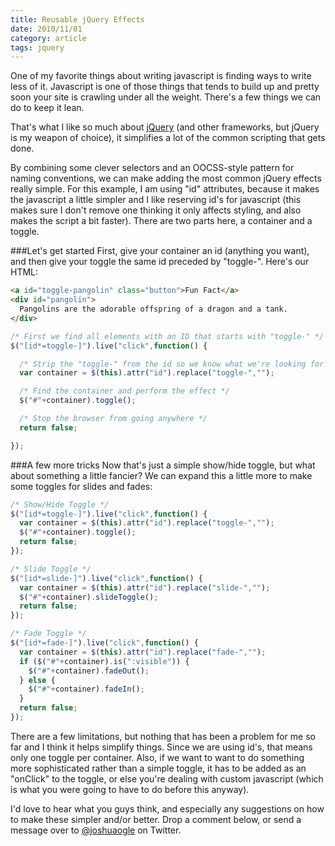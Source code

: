 ```yaml
---
title: Reusable jQuery Effects
date: 2010/11/01
category: article
tags: jquery
---
```

One of my favorite things about writing javascript is finding ways to write less of it. Javascript is one of those things that tends to build up and pretty soon your site is crawling under all the weight. There's a few things we can do to keep it lean.

That's what I like so much about [jQuery](http://jquery.com) (and other frameworks, but jQuery is my weapon of choice), it simplifies a lot of the common scripting that gets done.

By combining some clever selectors and an OOCSS-style pattern for naming conventions, we can make adding the most common jQuery effects really simple. For this example, I am using "id" attributes, because it makes the javascript a little simpler and I like reserving id's for javascript (this makes sure I don't remove one thinking it only affects styling, and also makes the script a bit faster). There are two parts here, a container and a toggle.

###Let's get started
First, give your container an id (anything you want), and then give your toggle the same id preceded by "toggle-".
Here's our HTML:

```html
<a id="toggle-pangolin" class="button">Fun Fact</a>
<div id="pangolin">
  Pangolins are the adorable offspring of a dragon and a tank.
</div>
```

```js
/* First we find all elements with an ID that starts with "toggle-" */
$("[id*=toggle-]").live("click",function() {

  /* Strip the "toggle-" from the id so we know what we're looking for */
  var container = $(this).attr("id").replace("toggle-","");

  /* Find the container and perform the effect */
  $("#"+container).toggle();

  /* Stop the browser from going anywhere */
  return false;

});
```

###A few more tricks
Now that's just a simple show/hide toggle, but what about something a little fancier? We can expand this a little more to make some toggles for slides and fades:

```js
/* Show/Hide Toggle */
$("[id*=toggle-]").live("click",function() {
  var container = $(this).attr("id").replace("toggle-","");
  $("#"+container).toggle();
  return false;
});

/* Slide Toggle */
$("[id*=slide-]").live("click",function() {
  var container = $(this).attr("id").replace("slide-","");
  $("#"+container).slideToggle();
  return false;
});

/* Fade Toggle */
$("[id*=fade-]").live("click",function() {
  var container = $(this).attr("id").replace("fade-","");
  if ($("#"+container).is(":visible")) {
    $("#"+container).fadeOut();
  } else {
    $("#"+container).fadeIn();
  }
  return false;
});
```

There are a few limitations, but nothing that has been a problem for me so far and I think it helps simplify things. Since we are using id's, that means only one toggle per container. Also, if we want to want to do something more sophisticated rather than a simple toggle, it has to be added as an "onClick" to the toggle, or else you're dealing with custom javascript (which is what you were going to have to do before this anyway).

I'd love to hear what you guys think, and especially any suggestions on how to make these simpler and/or better. Drop a comment below, or send a message over to <a href="http://twitter.com/joshuaogle">@joshuaogle</a> on Twitter.
